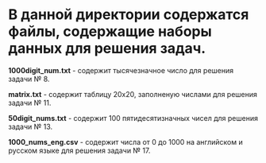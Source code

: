 # В данной директории содержатся файлы, содержащие наборы данных для решения задач.

**1000digit_num.txt** - содержит тысячезначное число для решения задачи № 8.

**matrix.txt** - содержит таблицу 20х20, заполненую числами для решения задачи № 11.

**50digit_nums.txt** - содержит 100 пятидесятизначных чисел для решения задачи № 13.

**1000_nums_eng.csv** - содержит числа от 0 до 1000 на английском и русском языке для решения задачи № 17.
